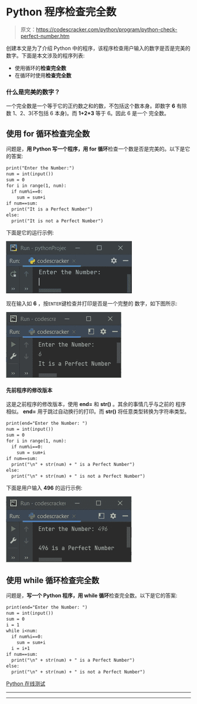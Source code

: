 # Python 程序检查完全数

> 原文：<https://codescracker.com/python/program/python-check-perfect-number.htm>

创建本文是为了介绍 Python 中的程序，该程序检查用户输入的数字是否是完美的数字。下面是本文涉及的程序列表:

*   使用循环的**检查完全数**
*   在循环时使用**检查完全数**

### 什么是完美的数字？

一个完全数是一个等于它的正约数之和的数，不包括这个数本身。即数字 **6** 有除数 1、2、3(不包括 6 本身)。而 **1+2+3** 等于 6。因此 6 是一个 完全数。

## 使用 for 循环检查完全数

问题是，**用 Python 写一个程序，用 for 循环**检查一个数是否是完美的。以下是它的答案:

```
print("Enter the Number:")
num = int(input())
sum = 0
for i in range(1, num):
  if num%i==0:
    sum = sum+i
if num==sum:
  print("It is a Perfect Number")
else:
  print("It is not a Perfect Number")
```

下面是它的运行示例:

![python program check perfect number](img/d226802f63770c780756ffbde5c78c5b.png)

现在输入如 **6** ，按`ENTER`键检查并打印是否是一个完整的 数字，如下图所示:

![check perfect number python](img/bca58e08ea04023dcc40717548ea0bbd.png)

#### 先前程序的修改版本

这是之前程序的修改版本，使用 **end=** 和 **str()** 。其余的事情几乎与之前的 程序相似。 **end=** 用于跳过自动换行的打印。而 **str()** 将任意类型转换为字符串类型。

```
print(end="Enter the Number: ")
num = int(input())
sum = 0
for i in range(1, num):
  if num%i==0:
    sum = sum+i
if num==sum:
  print("\n" + str(num) + " is a Perfect Number")
else:
  print("\n" + str(num) + " is not a Perfect Number")
```

下面是用户输入 **496** 的运行示例:

![python check perfect number](img/ffce938ec2329c1725e7c77b2b12dd28.png)

## 使用 while 循环检查完全数

问题是，**写一个 Python 程序，用 while 循环**检查完全数。以下是它的答案:

```
print(end="Enter the Number: ")
num = int(input())
sum = 0
i = 1
while i<num:
  if num%i==0:
    sum = sum+i
  i = i+1
if num==sum:
  print("\n" + str(num) + " is a Perfect Number")
else:
  print("\n" + str(num) + " is not a Perfect Number")
```

[Python 在线测试](/exam/showtest.php?subid=10)

* * *

* * *